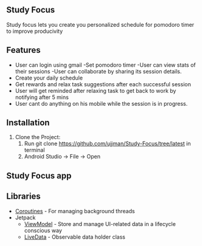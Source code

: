 ## Study Focus

Study focus lets you  create you personalized schedule for pomodoro timer to improve producivity
## Features
- User can login using gmail
-Set pomodoro timer
-User can view stats of their sessions
-User can collaborate by sharing its session details.
- Create your daily schedule
- Get rewards and relax task suggestions after each successful session
- User will get reminded after relaxing task to get back to work by notifying after 5 mins
- User cant do anything on his mobile while the session is in progress.

## Installation

1. Clone the Project:
    1. Run  git clone https://github.com/ujjman/Study-Focus/tree/latest  in terminal
    1. Android Studio -> File -> Open
    

## Study Focus app

## Libraries

- [Coroutines](https://kotlinlang.org/docs/coroutines-overview.html) - For managing background threads
- Jetpack
    - [ViewModel](https://developer.android.com/topic/libraries/architecture/viewmodel) - Store and manage UI-related data in a lifecycle conscious way
    - [LiveData](https://developer.android.com/topic/libraries/architecture/livedata) - Observable data holder class
